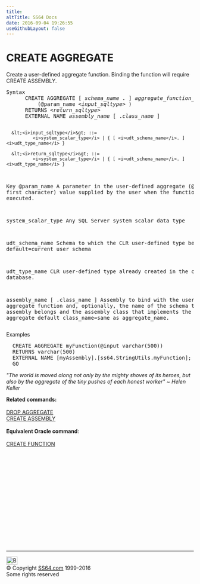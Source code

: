 ```yaml
---
title:
altTitle: SS64 Docs
date: 2016-09-04 19:26:55
useGithubLayout: false
---
```

<!-- #EndLibraryItem --><h1> CREATE  AGGREGATE</h1>
<p>Create a user-defined aggregate function. Binding the function will  require   CREATE ASSEMBLY.</p>
<pre>Syntax
      CREATE AGGREGATE [ <i>schema_name</i> . ] <i>aggregate_function_name</i>
          (@param_name &lt;<i>input_sqltype</i>&gt; )
      RETURNS &lt;<i>return_sqltype</i>&gt;
      EXTERNAL NAME <i>assembly_name</i> [ .<i>class_name</i> ]

      &lt;<i>input_sqltype</i>&gt; ::=
              <i>system_scalar_type</i> | { [ <i>udt_schema_name</i>. ] <i>udt_type_name</i> }

      &lt;<i>return_sqltype</i>&gt; ::=
              <i>system_scalar_type</i> | { [ <i>udt_schema_name</i>. ] <i>udt_type_name</i> }

Key
   @param_name         A parameter in the user-defined aggregate (@ as the first character)
                       value supplied by the user when the function is executed.
				  
   system_scalar_type  Any SQL Server system scalar data type
				  
   udt_schema_name     Schema to which the CLR user-defined type belongs, default=current user schema
   
   udt_type_name       CLR user-defined type already created in the current database. 
	
   assembly_name [ .class_name ] 
                       Assembly to bind with the user-defined aggregate function and,
                       optionally, the name of the schema to which the assembly belongs
                       and the assembly class that implements the user-defined aggregate
	                      default class_name=same as aggregate_name.</pre>
<p>
  Examples</p>
<pre>  CREATE AGGREGATE myFunction(@input varchar(500))
  RETURNS varchar(500)
  EXTERNAL NAME [myAssembly].[ss64.StringUtils.myFunction];
  GO</pre>
<p class="quote"><i>"The world 
  is moved along not only by the mighty shoves of its heroes, but also by
the aggregate of the tiny pushes of each honest worker" ~ Helen Keller </i></p>
<p><b>Related commands:</b><br>
  <br>
  <a onclick="javascript:TrackThisClick('ctl00_LibFrame_MainContent_ctl00','ctl00_LibFrame_MainContent_ctl00::ctl00_LibFrame_MainContent_ctl01',this.href);" href="aggregate_d.html">DROP AGGREGATE</a><br>
  <a href="assembly_c.html">CREATE ASSEMBLY</a>  <br>
  <br>
  <b>Equivalent Oracle command</b>:<a href="../bash/export.html"><br>
  <br>
  </a><a href="../ora/function_c.html">CREATE FUNCTION</a></p><!-- #BeginLibraryItem "/Library/foot_sql.lbi" --><p>
<!-- ss64-sql -->
<ins class="adsbygoogle" style="display:inline-block;width:300px;height:250px" data-ad-client="ca-pub-6140977852749469" data-ad-slot="6953563613"></ins>
<script>
(adsbygoogle = window.adsbygoogle || []).push({});
</script></p>
<hr>
<div id="bl" class="footer"><a href="aggregate_c.html#"><img src="../images/top.png" width="30" height="22" alt="Back to the Top"></a></div>
<div id="br" class="footer, tagline">© Copyright <a href="../index.html">SS64.com</a> 1999-2016<br>
Some rights reserved</div><!-- #EndLibraryItem -->

